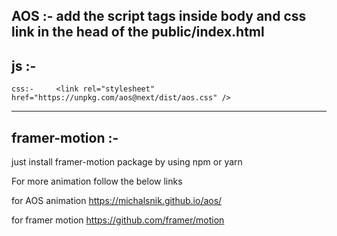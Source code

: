 
  AOS :- add the script tags inside body and css link in the head of the public/index.html  
--------
  js :-
-----------
<script src="https://unpkg.com/aos@next/dist/aos.js"></script>
  <script>
    AOS.init({
      offset:400,
      duration:1000
    });
  </script>
  
    css:-     <link rel="stylesheet" href="https://unpkg.com/aos@next/dist/aos.css" />
  ----------  


  framer-motion :-
--------------------

just install framer-motion package by using npm or yarn



For more animation follow the below links


for AOS animation https://michalsnik.github.io/aos/

for framer motion https://github.com/framer/motion 
